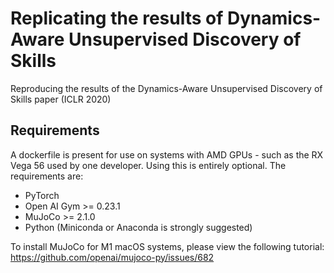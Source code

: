 # Replicating the results of Dynamics-Aware Unsupervised Discovery of Skills
Reproducing the results of the Dynamics-Aware Unsupervised Discovery of Skills paper (ICLR 2020)

## Requirements
A dockerfile is present for use on systems with AMD GPUs - such as the RX Vega 56 used by one developer. Using this is entirely optional. The requirements are: 

* PyTorch
* Open AI Gym >= 0.23.1
* MuJoCo >= 2.1.0
* Python (Miniconda or Anaconda is strongly suggested)

To install MuJoCo for M1 macOS systems, please view the following tutorial:
https://github.com/openai/mujoco-py/issues/682


